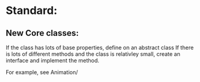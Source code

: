 # Standard:

## New Core classes:
If the class has lots of base properties, define on an abstract class
If there is lots of different methods and the class is relativley small, create an interface and implement the method.

For example, see Animation/
